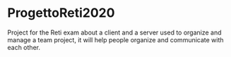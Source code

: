 # ProgettoReti2020
Project for the Reti exam about a client and a server used to organize and manage a team project, it will help people organize and communicate with each other.

